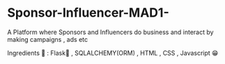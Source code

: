 # Sponsor-Influencer-MAD1-
A Platform where Sponsors and Influencers do business and interact by making campaigns , ads etc

 Ingredients 🥞 : Flask🧪 , SQLALCHEMY(ORM) , HTML , CSS , Javascript 😁
